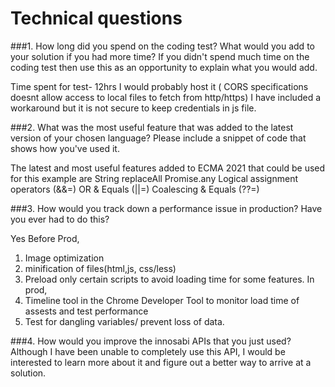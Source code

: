 


# Technical questions


###1. How long did you spend on the coding test? 
What would you add to your solution if you had more time? 
If you didn't spend much time on the coding test then use this as an opportunity to explain what you would add.

Time spent for test- 12hrs
I would probably host it ( CORS specifications doesnt allow access to local files to fetch from http/https)
I have included a workaround but it is not secure to keep credentials in js file.



###2. What was the most useful feature that was added to the latest version of your chosen language? 
Please include a snippet of code that shows how you've used it.

The latest and most useful features added to ECMA 2021 that could be used for this example are
String replaceAll
Promise.any
Logical assignment operators (&&=) OR & Equals (||=) Coalescing & Equals (??=)


###3. How would you track down a performance issue in production? Have you ever had to do this?


Yes Before Prod,
1. Image optimization
2. minification of files(html,js, css/less)
3. Preload only certain scripts to avoid loading time for some features.
In prod, 
1. Timeline tool in the Chrome Developer Tool to monitor load time of assests and test performance
2. Test for dangling variables/ prevent loss of data.


###4. How would you improve the innosabi APIs that you just used?
Although I have been unable to completely use this API, I would be interested to learn more about it and figure out a better way to arrive at a solution.
